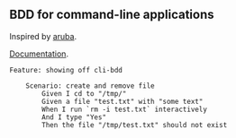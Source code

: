 ## BDD for command-line applications

Inspired by [aruba](https://github.com/cucumber/aruba/).

[Documentation](http://chibisov.github.io/cli-bdd/).

```gherkin
Feature: showing off cli-bdd

    Scenario: create and remove file
        Given I cd to "/tmp/"
        Given a file "test.txt" with "some text"
        When I run `rm -i test.txt` interactively
        And I type "Yes"
        Then the file "/tmp/test.txt" should not exist
```
